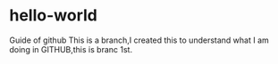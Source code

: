 # hello-world
Guide of github
This is a branch,I created this to understand what I am doing in GITHUB,this is branc 1st.
